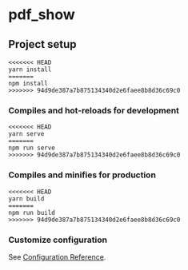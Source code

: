 # pdf_show

## Project setup
```
<<<<<<< HEAD
yarn install
=======
npm install
>>>>>>> 94d9de387a7b875134340d2e6faee8b8d36c69c0
```

### Compiles and hot-reloads for development
```
<<<<<<< HEAD
yarn serve
=======
npm run serve
>>>>>>> 94d9de387a7b875134340d2e6faee8b8d36c69c0
```

### Compiles and minifies for production
```
<<<<<<< HEAD
yarn build
=======
npm run build
>>>>>>> 94d9de387a7b875134340d2e6faee8b8d36c69c0
```

### Customize configuration
See [Configuration Reference](https://cli.vuejs.org/config/).
